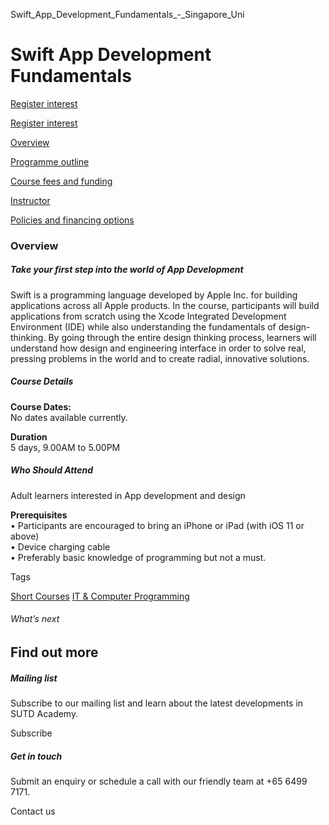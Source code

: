 Swift_App_Development_Fundamentals_-_Singapore_Uni



Swift App Development Fundamentals
==================================

[Register interest](/admissions/academy/short-courses/short-courses-register-your-interest/?coursename=swift-app-development-fundamentals)

[Register interest](/admissions/academy/short-courses/short-courses-register-your-interest/?coursename=swift-app-development-fundamentals)

[Overview](/course/swift-app-development-fundamentals/#tabs)

[Programme outline](/course/swift-app-development-fundamentals/programme-outline/#tabs)

[Course fees and funding](/course/swift-app-development-fundamentals/course-fees-and-funding/#tabs)

[Instructor](/course/swift-app-development-fundamentals/instructor/#tabs)

[Policies and financing options](/course/swift-app-development-fundamentals/policies-and-financing-options/#tabs)

### Overview

##### **Take your first step into the world of App Development**

Swift is a programming language developed by Apple Inc. for building applications across all Apple products. In the course, participants will build applications from scratch using the Xcode Integrated Development Environment (IDE) while also understanding the fundamentals of design-thinking. By going through the entire design thinking process, learners will understand how design and engineering interface in order to solve real, pressing problems in the world and to create radial, innovative solutions.

##### **Course Details**

**Course Dates:**  
No dates available currently.

**Duration**  
5 days, 9.00AM to 5.00PM

##### **Who Should Attend**

Adult learners interested in App development and design

**Prerequisites**  
• Participants are encouraged to bring an iPhone or iPad (with iOS 11 or above)  
• Device charging cable  
• Preferably basic knowledge of programming but not a must.

Tags

[Short Courses](/admissions/academy/courses-and-modules/?academy-type-course=780)
[IT & Computer Programming](/admissions/academy/courses-and-modules/?discipline=929)

###### What’s next

Find out more
-------------

##### Mailing list

Subscribe to our mailing list and learn about the latest developments in SUTD Academy.

Subscribe

##### Get in touch

Submit an enquiry or schedule a call with our friendly team at +65 6499 7171.

Contact us

